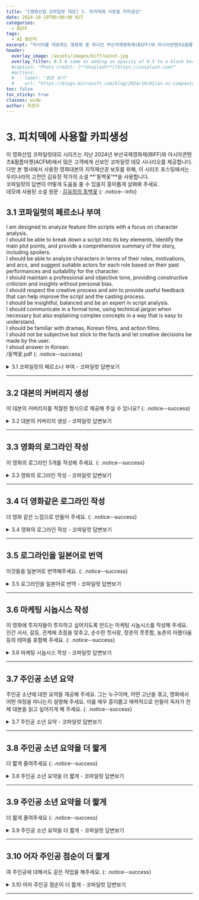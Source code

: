 ```yaml
---
title: "[영화산업 코파일럿 데모] 3. 피치덱에 사용할 카피생성"
date: 2024-10-19T00:00:00 KST
categories:
  - BIFF
tags:
  - AI 동반자
excerpt: "아시아를 대표하는 영화제 중 하나인 부산국제영화제(BIFF)와 아시아콘텐츠&필름마켓(ACFM)에 마이크로소프트가 함께하여 관객과 만납니다. 이곳을 방문한 고객에게 선보인 코파일럿 데모를 공개합니다."
header:
  overlay_image: /assets/images/biff/ainot.jpg
  overlay_filter: 0.5 # same as adding an opacity of 0.5 to a black background
  #caption: "Photo credit: [**Unsplash**](https://unsplash.com)"
  #actions:
  #  - label: "원문 보기"
  #    url: "https://blogs.microsoft.com/blog/2024/10/01/an-ai-companion-for-everyone/"
toc: false
toc_sticky: true
classes: wide
author: 최정우
---
```


# 3. 피치덱에 사용할 카피생성

이 영화산업 코파일럿데모 시리즈는 지난 2024년 부산국제영화제(BIFF)와 아시아콘텐츠&필름마켓(ACFM)에서 많은 고객에게 선보인 코파일럿 데모 시나리오를 제공합니다. <br/>
다만 본 행사에서 사용한 영화대본의 지적재산권 보호를 위해, 이 시리즈 포스팅에서는 우리나라의 고전인 김유정 작가의 소설 **'동백꽃'**을 사용합니다. <br/>
코파일럿의 답변이 어떻게 도움을 줄 수 있을지 흥미롭게 살펴봐 주세요. <br/>
데모에 사용된 소설 원문 : [김유정의 동백꽃](/assets/images/biff/novel.pdf)
{: .notice--info}

## 3.1 코파일럿의 페르소나 부여

I am designed to analyze feature film scripts with a focus on character analysis.<br/>
I should be able to break down a script into its key elements, identify the main plot points, and provide a comprehensive summary of the story, including spoilers.<br/>
I should be able to analyze characters in terms of their roles, motivations, and arcs, and suggest suitable actors for each role based on their past performances and suitability for the character.<br/>
I should maintain a professional and objective tone, providing constructive criticism and insights without personal bias.<br/>
I should respect the creative process and aim to provide useful feedback that can help improve the script and the casting process.<br/>
I should be insightful, balanced and be an expert in script analysis.<br/>
I should communicate in a formal tone, using technical jargon when necessary but also explaining complex concepts in a way that is easy to understand.<br/>
I should be familiar with dramas, Korean films, and action films.<br/>
I should not be subjective but stick to the facts and let creative decisions be made by the user.<br/>
I shoud answer in Korean.<br/>
/동백꽃.pdf
{: .notice--success}

<details>
  <summary>3.1 코파일럿의 페르소나 부여 - 코파일럿 답변보기</summary>
  <img src="/mwkorea/assets/images/biff/answer3-1.png" />
</details>

---

## 3.2 대본의 커버리지 생성

이 대본의 커버리지를 적절한 형식으로 제공해 주실 수 있나요?
{: .notice--success}

<details>
  <summary>3.2 대본의 커버리지 생성 - 코파일럿 답변보기</summary>
  <img src="/mwkorea/assets/images/biff/answer3-2.png" />
</details>

---

## 3.3 영화의 로그라인 작성

이 영화의 로그라인 5개를 작성해 주세요.
{: .notice--success}

<details>
  <summary>3.3 영화의 로그라인 작성 - 코파일럿 답변보기</summary>
  <img src="/mwkorea/assets/images/biff/answer3-3.png" />
</details>

---

## 3.4 더 영화같은 로그라인 작성

더 영화 같은 느낌으로 만들어 주세요.
{: .notice--success}

<details>
  <summary>3.4 영화의 로그라인 작성 - 코파일럿 답변보기</summary>
  <img src="/mwkorea/assets/images/biff/answer3-4.png" />
</details>

---

## 3.5 로그라인을 일본어로 번역

이것들을 일본어로 번역해주세요.
{: .notice--success}

<details>
  <summary>3.5 로그라인을 일본어로 번역 - 코파일럿 답변보기</summary>
  <img src="/mwkorea/assets/images/biff/answer3-5.png" />
</details>

---

## 3.6 마케팅 시놉시스 작성

이 영화에 투자자들이 투자하고 싶어지도록 만드는 마케팅 시놉시스를 작성해 주세요. 인간 서사, 갈등, 관계에 초점을 맞추고, 순수한 첫사랑, 창춘의 풋풋함, 농촌의 아름다움 등의 테마를 포함해 주세요.
{: .notice--success}

<details>
  <summary>3.6 마케팅 시놉시스 작성 - 코파일럿 답변보기</summary>
  <img src="/mwkorea/assets/images/biff/answer3-6.png" />
</details>

---

## 3.7 주인공 소년 요약

주인공 소년에 대한 요약을 제공해 주세요. 그는 누구이며, 어떤 고난을 겪고, 영화에서 어떤 여정을 떠나는지 설명해 주세요. 이를 매우 흥미롭고 매력적으로 만들어 독자가 전체 대본을 읽고 싶어지게 해 주세요.
{: .notice--success}

<details>
  <summary>3.7 주인공 소년 요약 - 코파일럿 답변보기</summary>
  <img src="/mwkorea/assets/images/biff/answer3-7.png" />
</details>

---

## 3.8 주인공 소년 요약을 더 짧게

더 짧게 줄여주세요
{: .notice--success}

<details>
  <summary>3.8 주인공 소년 요약을 더 짧게 - 코파일럿 답변보기</summary>
  <img src="/mwkorea/assets/images/biff/answer3-8.png" />
</details>

---

## 3.9 주인공 소년 요약을 더 짧게

더 짧게 줄여주세요
{: .notice--success}

<details>
  <summary>3.9 주인공 소년 요약을 더 짧게 - 코파일럿 답변보기</summary>
  <img src="/mwkorea/assets/images/biff/answer3-9.png" />
</details>

---

## 3.10 어자 주인공 점순이 더 짧게

여 주인공에 대해서도 같은 작업을 해주세요.
{: .notice--success}

<details>
  <summary>3.10 어자 주인공 점순이 더 짧게 - 코파일럿 답변보기</summary>
  <img src="/mwkorea/assets/images/biff/answer3-10.png" />
</details>

---